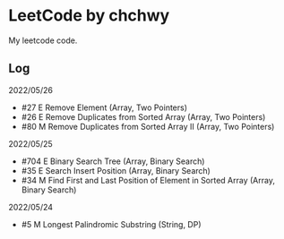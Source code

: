 # LeetCode by chchwy

My leetcode code. 

## Log

2022/05/26

- #27 E Remove Element (Array, Two Pointers)
- #26 E Remove Duplicates from Sorted Array (Array, Two Pointers)
- #80 M Remove Duplicates from Sorted Array II (Array, Two Pointers)

2022/05/25

- #704 E Binary Search Tree (Array, Binary Search)
- #35  E Search Insert Position (Array, Binary Search)
- #34  M Find First and Last Position of Element in Sorted Array (Array, Binary Search)

2022/05/24

- #5 M Longest Palindromic Substring (String, DP)